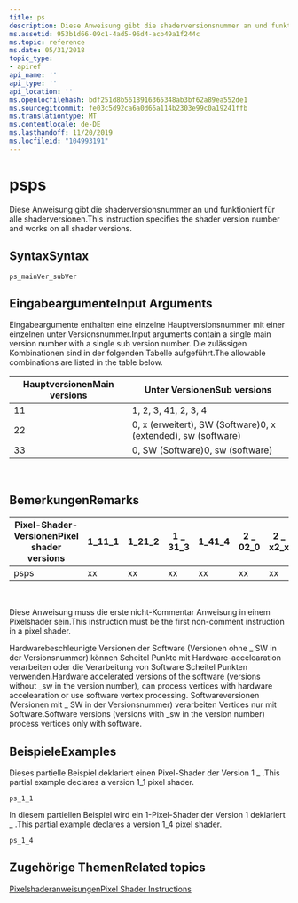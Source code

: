 ```yaml
---
title: ps
description: Diese Anweisung gibt die shaderversionsnummer an und funktioniert für alle shaderversionen.
ms.assetid: 953b1d66-09c1-4ad5-96d4-acb49a1f244c
ms.topic: reference
ms.date: 05/31/2018
topic_type:
- apiref
api_name: ''
api_type: ''
api_location: ''
ms.openlocfilehash: bdf251d8b5618916365348ab3bf62a89ea552de1
ms.sourcegitcommit: fe03c5d92ca6a0d66a114b2303e99c0a19241ffb
ms.translationtype: MT
ms.contentlocale: de-DE
ms.lasthandoff: 11/20/2019
ms.locfileid: "104993191"
---
```

# <a name="ps"></a><span data-ttu-id="5dbb0-103">ps</span><span class="sxs-lookup"><span data-stu-id="5dbb0-103">ps</span></span>

<span data-ttu-id="5dbb0-104">Diese Anweisung gibt die shaderversionsnummer an und funktioniert für alle shaderversionen.</span><span class="sxs-lookup"><span data-stu-id="5dbb0-104">This instruction specifies the shader version number and works on all shader versions.</span></span>

## <a name="syntax"></a><span data-ttu-id="5dbb0-105">Syntax</span><span class="sxs-lookup"><span data-stu-id="5dbb0-105">Syntax</span></span>


```
ps_mainVer_subVer
```



## <a name="input-arguments"></a><span data-ttu-id="5dbb0-106">Eingabeargumente</span><span class="sxs-lookup"><span data-stu-id="5dbb0-106">Input Arguments</span></span>

<span data-ttu-id="5dbb0-107">Eingabeargumente enthalten eine einzelne Hauptversionsnummer mit einer einzelnen unter Versionsnummer.</span><span class="sxs-lookup"><span data-stu-id="5dbb0-107">Input arguments contain a single main version number with a single sub version number.</span></span> <span data-ttu-id="5dbb0-108">Die zulässigen Kombinationen sind in der folgenden Tabelle aufgeführt.</span><span class="sxs-lookup"><span data-stu-id="5dbb0-108">The allowable combinations are listed in the table below.</span></span>



| <span data-ttu-id="5dbb0-109">Hauptversionen</span><span class="sxs-lookup"><span data-stu-id="5dbb0-109">Main versions</span></span> | <span data-ttu-id="5dbb0-110">Unter Versionen</span><span class="sxs-lookup"><span data-stu-id="5dbb0-110">Sub versions</span></span>                   |
|---------------|--------------------------------|
| <span data-ttu-id="5dbb0-111">1</span><span class="sxs-lookup"><span data-stu-id="5dbb0-111">1</span></span>             | <span data-ttu-id="5dbb0-112">1, 2, 3, 4</span><span class="sxs-lookup"><span data-stu-id="5dbb0-112">1, 2, 3, 4</span></span>                     |
| <span data-ttu-id="5dbb0-113">2</span><span class="sxs-lookup"><span data-stu-id="5dbb0-113">2</span></span>             | <span data-ttu-id="5dbb0-114">0, x (erweitert), SW (Software)</span><span class="sxs-lookup"><span data-stu-id="5dbb0-114">0, x (extended), sw (software)</span></span> |
| <span data-ttu-id="5dbb0-115">3</span><span class="sxs-lookup"><span data-stu-id="5dbb0-115">3</span></span>             | <span data-ttu-id="5dbb0-116">0, SW (Software)</span><span class="sxs-lookup"><span data-stu-id="5dbb0-116">0, sw (software)</span></span>               |



 

## <a name="remarks"></a><span data-ttu-id="5dbb0-117">Bemerkungen</span><span class="sxs-lookup"><span data-stu-id="5dbb0-117">Remarks</span></span>



| <span data-ttu-id="5dbb0-118">Pixel-Shader-Versionen</span><span class="sxs-lookup"><span data-stu-id="5dbb0-118">Pixel shader versions</span></span> | <span data-ttu-id="5dbb0-119">1\_1</span><span class="sxs-lookup"><span data-stu-id="5dbb0-119">1\_1</span></span> | <span data-ttu-id="5dbb0-120">1\_2</span><span class="sxs-lookup"><span data-stu-id="5dbb0-120">1\_2</span></span> | <span data-ttu-id="5dbb0-121">1 \_ 3</span><span class="sxs-lookup"><span data-stu-id="5dbb0-121">1\_3</span></span> | <span data-ttu-id="5dbb0-122">1\_4</span><span class="sxs-lookup"><span data-stu-id="5dbb0-122">1\_4</span></span> | <span data-ttu-id="5dbb0-123">2 \_ 0</span><span class="sxs-lookup"><span data-stu-id="5dbb0-123">2\_0</span></span> | <span data-ttu-id="5dbb0-124">2 \_ x</span><span class="sxs-lookup"><span data-stu-id="5dbb0-124">2\_x</span></span> | <span data-ttu-id="5dbb0-125">2 \_ SW</span><span class="sxs-lookup"><span data-stu-id="5dbb0-125">2\_sw</span></span> | <span data-ttu-id="5dbb0-126">3 \_ 0</span><span class="sxs-lookup"><span data-stu-id="5dbb0-126">3\_0</span></span> | <span data-ttu-id="5dbb0-127">3 \_ SW</span><span class="sxs-lookup"><span data-stu-id="5dbb0-127">3\_sw</span></span> |
|-----------------------|------|------|------|------|------|------|-------|------|-------|
| <span data-ttu-id="5dbb0-128">ps</span><span class="sxs-lookup"><span data-stu-id="5dbb0-128">ps</span></span>                    | <span data-ttu-id="5dbb0-129">x</span><span class="sxs-lookup"><span data-stu-id="5dbb0-129">x</span></span>    | <span data-ttu-id="5dbb0-130">x</span><span class="sxs-lookup"><span data-stu-id="5dbb0-130">x</span></span>    | <span data-ttu-id="5dbb0-131">x</span><span class="sxs-lookup"><span data-stu-id="5dbb0-131">x</span></span>    | <span data-ttu-id="5dbb0-132">x</span><span class="sxs-lookup"><span data-stu-id="5dbb0-132">x</span></span>    | <span data-ttu-id="5dbb0-133">x</span><span class="sxs-lookup"><span data-stu-id="5dbb0-133">x</span></span>    | <span data-ttu-id="5dbb0-134">x</span><span class="sxs-lookup"><span data-stu-id="5dbb0-134">x</span></span>    | <span data-ttu-id="5dbb0-135">x</span><span class="sxs-lookup"><span data-stu-id="5dbb0-135">x</span></span>     | <span data-ttu-id="5dbb0-136">x</span><span class="sxs-lookup"><span data-stu-id="5dbb0-136">x</span></span>    | <span data-ttu-id="5dbb0-137">x</span><span class="sxs-lookup"><span data-stu-id="5dbb0-137">x</span></span>     |



 

<span data-ttu-id="5dbb0-138">Diese Anweisung muss die erste nicht-Kommentar Anweisung in einem Pixelshader sein.</span><span class="sxs-lookup"><span data-stu-id="5dbb0-138">This instruction must be the first non-comment instruction in a pixel shader.</span></span>

<span data-ttu-id="5dbb0-139">Hardwarebeschleunigte Versionen der Software (Versionen ohne \_ SW in der Versionsnummer) können Scheitel Punkte mit Hardware-accelearation verarbeiten oder die Verarbeitung von Software Scheitel Punkten verwenden.</span><span class="sxs-lookup"><span data-stu-id="5dbb0-139">Hardware accelerated versions of the software (versions without \_sw in the version number), can process vertices with hardware accelearation or use software vertex processing.</span></span> <span data-ttu-id="5dbb0-140">Softwareversionen (Versionen mit \_ SW in der Versionsnummer) verarbeiten Vertices nur mit Software.</span><span class="sxs-lookup"><span data-stu-id="5dbb0-140">Software versions (versions with \_sw in the version number) process vertices only with software.</span></span>

## <a name="examples"></a><span data-ttu-id="5dbb0-141">Beispiele</span><span class="sxs-lookup"><span data-stu-id="5dbb0-141">Examples</span></span>

<span data-ttu-id="5dbb0-142">Dieses partielle Beispiel deklariert einen Pixel-Shader der Version 1 \_ .</span><span class="sxs-lookup"><span data-stu-id="5dbb0-142">This partial example declares a version 1\_1 pixel shader.</span></span>


```
ps_1_1
```



<span data-ttu-id="5dbb0-143">In diesem partiellen Beispiel wird ein 1-Pixel-Shader der Version 1 deklariert \_ .</span><span class="sxs-lookup"><span data-stu-id="5dbb0-143">This partial example declares a version 1\_4 pixel shader.</span></span>


```
ps_1_4
```



## <a name="related-topics"></a><span data-ttu-id="5dbb0-144">Zugehörige Themen</span><span class="sxs-lookup"><span data-stu-id="5dbb0-144">Related topics</span></span>

<dl> <dt>

[<span data-ttu-id="5dbb0-145">Pixelshaderanweisungen</span><span class="sxs-lookup"><span data-stu-id="5dbb0-145">Pixel Shader Instructions</span></span>](dx9-graphics-reference-asm-ps-instructions.md)
</dt> </dl>

 

 




